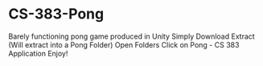 # CS-383-Pong
Barely functioning pong game produced in Unity
Simply Download
Extract (Will extract into a Pong Folder)
Open Folders 
Click on Pong - CS 383 Application
Enjoy!
